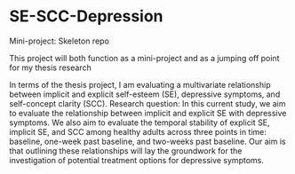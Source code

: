 # SE-SCC-Depression
Mini-project: Skeleton repo

This project will both function as a mini-project and
as a jumping off point for my thesis research

In terms of the thesis project, I am evaluating a 
multivariate relationship between implicit and
explicit self-esteem (SE), depressive symptoms, and 
self-concept clarity (SCC). 
Research question: In this current study, we aim to evaluate the relationship between implicit and explicit 
SE with depressive symptoms. We also aim to evaluate the temporal stability of explicit SE, implicit SE, 
and SCC among healthy adults across three points in time: baseline, one-week past baseline, and two-weeks 
past baseline. Our aim is that outlining these relationships will lay the groundwork for the investigation 
of potential treatment options for depressive symptoms. 
